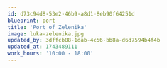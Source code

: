 ```yaml
---
id: d73c94d8-53e2-46b9-a8d1-8eb90f64251d
blueprint: port
title: 'Port of Zelenika'
image: luka-zelenika.jpg
updated_by: 3dffcb88-1dab-4c56-bb8a-d6d7594b4f4b
updated_at: 1743489111
work_hours: '10:00 - 18:00'
---
```

